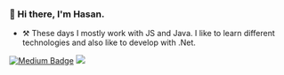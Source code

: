 ### 👋 Hi there, I'm Hasan. 

- :hammer_and_pick: These days I mostly work with JS and Java. I like to learn different technologies and also like to develop with .Net.


[![Medium Badge](https://img.shields.io/badge/-Medium-757575?style=flat-quare&labelColor=757575&logo=Medium&logoColor=white&link=https://hasandogn.medium.com/)](https://hasandogn.medium.com/) 
 <a href="https://www.linkedin.com/in/hasandogn80/"><img src="https://img.shields.io/badge/linkedin-0077B5.svg?style=for-the-badge&logo=linkedin&logoColor=white"/></a>


  
  
  

<!--
**hasandogn/hasandogn** is a ✨ _special_ ✨ repository because its `README.md` (this file) appears on your GitHub profile.
---
